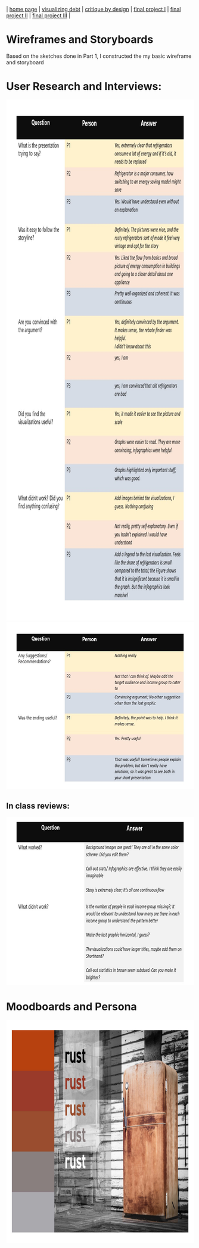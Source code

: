 | [home page](https://cmustudent.github.io/tswd-portfolio-templates/) | [visualizing debt](visualizing-government-debt) | [critique by design](critique-by-design) | [final project I](final-project-part-one) | [final project II](final-project-part-two) | [final project III](final-project-part-three) |

# Wireframes and Storyboards

Based on the sketches done in Part 1, I constructed the my basic wireframe and storyboard



# User Research and Interviews:

<img src="Slide1.JPG" width="800" height="1400"/>
<img src="Slide2_reviews.jpg" width="800" height="450"/>

## In class reviews:

<img src="Slide2_Inclass.jpg" width="800" height="450"/>


# Moodboards and Persona
<img src="theme.jpg" width="800" height="600"/>
